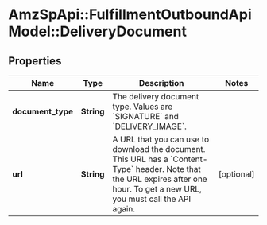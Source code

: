 # AmzSpApi::FulfillmentOutboundApiModel::DeliveryDocument

## Properties
Name | Type | Description | Notes
------------ | ------------- | ------------- | -------------
**document_type** | **String** | The delivery document type. Values are &#x60;SIGNATURE&#x60; and &#x60;DELIVERY_IMAGE&#x60;. | 
**url** | **String** | A URL that you can use to download the document. This URL has a &#x60;Content-Type&#x60; header. Note that the URL expires after one hour. To get a new URL, you must call the API again. | [optional] 

